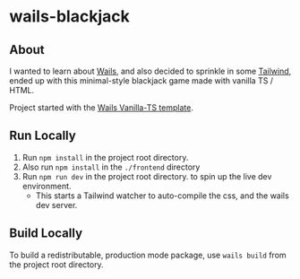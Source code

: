 # wails-blackjack

## About

I wanted to learn about [Wails](https://wails.io), and also decided to sprinkle in some [Tailwind](https://tailwindcss.com/), ended up with this minimal-style blackjack game made with vanilla TS / HTML.

Project started with the [Wails Vanilla-TS template](https://github.com/wailsapp/wails/tree/v2.3.1/v2/pkg/templates/templates/vanilla-ts).

## Run Locally

1. Run `npm install` in the project root directory.
2. Also run `npm install` in the `./frontend` directory
3. Run `npm run dev` in the project root directory. to spin up the live dev environment.
    - This starts a Tailwind watcher to auto-compile the css, and the wails dev server.
## Build Locally

To build a redistributable, production mode package, use `wails build` from the project root directory.
